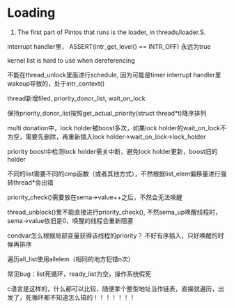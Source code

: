 # Loading
1. The first part of Pintos that runs is the loader, in threads/loader.S. 


interrupt handler里， ASSERT(intr_get_level() == INTR_OFF) 永远为true

kernel list is hard to use when dereferencing

不能在thread_unlock里面进行schedule, 因为可能是timer interrupt handler里wakeup导致的，处于intr_context()

thread新增filed, priority_donor_list, wait_on_lock

保持priority_donor_list按照get_actual_priority(struct thread*t)降序排列

multi donation中，lock holder被boost多次，如果lock holder的wait_on_lock不为空，需要先删除，再重新插入lock holder->wait_on_lock->lock_holder  

priority boost中检测lock holder需关中断，避免lock holder更新，boost旧的holder

不同的list需要不同的cmp函数（或者其他方式），不然根据list_elem偏移量进行强转thread*会出错

priority_check()需要放在sema->value++之后，不然会无法唤醒

thread_unblock()里不能直接进行priority_check(), 不然sema_up唤醒线程时，sema->value依旧是0，唤醒的线程会重新阻塞

condvar怎么根据局部变量获得该线程的priority？ 不好有序插入，只好唤醒的时候再排序

遍历all_list使用allelem（相同的地方犯错n次）



常见bug：list死循环，ready_list为空，操作系统假死

c语言是这样的，什么都可以比较，随便拿个整型地址当作链表，直接就遍历，出发了，死循环都不知道怎么搞的！！！！！！！